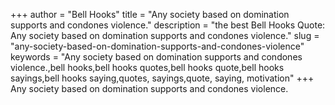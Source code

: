 +++
author = "Bell Hooks"
title = "Any society based on domination supports and condones violence."
description = "the best Bell Hooks Quote: Any society based on domination supports and condones violence."
slug = "any-society-based-on-domination-supports-and-condones-violence"
keywords = "Any society based on domination supports and condones violence.,bell hooks,bell hooks quotes,bell hooks quote,bell hooks sayings,bell hooks saying,quotes, sayings,quote, saying, motivation"
+++
Any society based on domination supports and condones violence.
